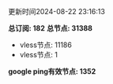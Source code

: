 更新时间2024-08-22 23:16:13

**总订阅: 182**
**总节点: 31388**
- vless节点: 11186
- vless节点: 1

**google ping有效节点: 1352**
